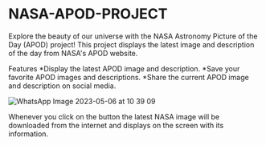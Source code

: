 # NASA-APOD-PROJECT

Explore the beauty of our universe with the NASA Astronomy Picture of the Day (APOD) project! This project displays the latest image and description of the day from NASA's APOD website.

Features
*Display the latest APOD image and description.
*Save your favorite APOD images and descriptions.
*Share the current APOD image and description on social media.                            


![WhatsApp Image 2023-05-06 at 10 39 09](https://user-images.githubusercontent.com/89828727/236601261-98428955-da93-4121-a3b2-4e3a14c1ae27.jpg) 


  Whenever you click on the button the latest NASA image will be downloaded                                                                                                 from the internet and displays on the screen with its information.
